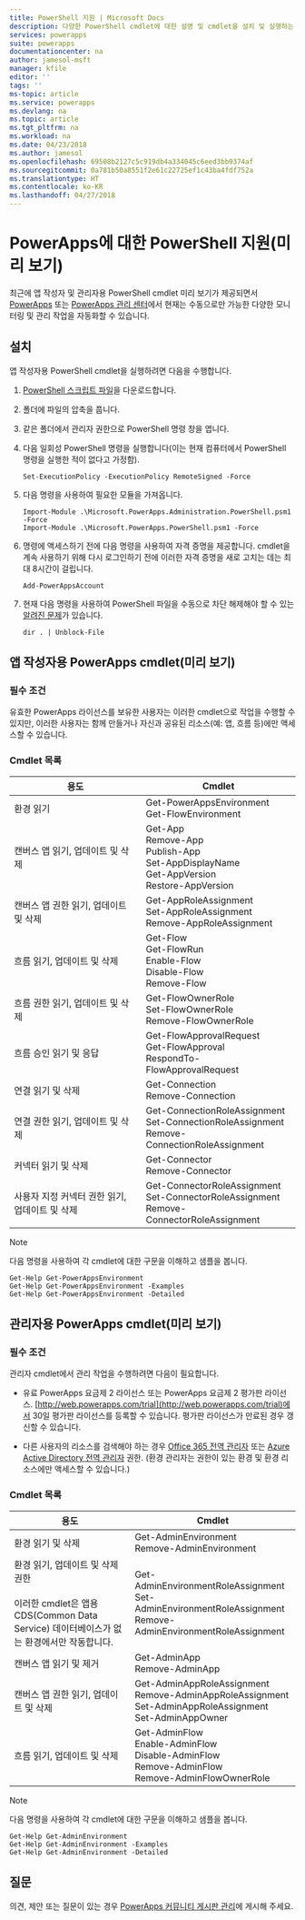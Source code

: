 ```yaml
---
title: PowerShell 지원 | Microsoft Docs
description: 다양한 PowerShell cmdlet에 대한 설명 및 cmdlet을 설치 및 실행하는 방법에 대한 연습
services: powerapps
suite: powerapps
documentationcenter: na
author: jamesol-msft
manager: kfile
editor: ''
tags: ''
ms-topic: article
ms.service: powerapps
ms.devlang: na
ms.topic: article
ms.tgt_pltfrm: na
ms.workload: na
ms.date: 04/23/2018
ms.author: jamesol
ms.openlocfilehash: 69508b2127c5c919db4a334045c6eed3bb9374af
ms.sourcegitcommit: 0a781b50a8551f2e61c22725ef1c43ba4fdf752a
ms.translationtype: HT
ms.contentlocale: ko-KR
ms.lasthandoff: 04/27/2018
---
```

# <a name="powershell-support-for-powerapps-preview"></a>PowerApps에 대한 PowerShell 지원(미리 보기)
최근에 앱 작성자 및 관리자용 PowerShell cmdlet 미리 보기가 제공되면서 [PowerApps](https://web.powerapps.com) 또는 [PowerApps 관리 센터](https://admin.powerapps.com)에서 현재는 수동으로만 가능한 다양한 모니터링 및 관리 작업을 자동화할 수 있습니다.

## <a name="installation"></a>설치
앱 작성자용 PowerShell cmdlet을 실행하려면 다음을 수행합니다.

1. [PowerShell 스크립트 파일](https://go.microsoft.com/fwlink/?linkid=872358)을 다운로드합니다.

2. 폴더에 파일의 압축을 풉니다.

3. 같은 폴더에서 관리자 권한으로 PowerShell 명령 창을 엽니다.

4. 다음 일회성 PowerShell 명령을 실행합니다(이는 현재 컴퓨터에서 PowerShell 명령을 실행한 적이 없다고 가정함).

    ```
    Set-ExecutionPolicy -ExecutionPolicy RemoteSigned -Force
    ```

5. 다음 명령을 사용하여 필요한 모듈을 가져옵니다.

    ```
    Import-Module .\Microsoft.PowerApps.Administration.PowerShell.psm1 -Force
    Import-Module .\Microsoft.PowerApps.PowerShell.psm1 -Force
    ```

6. 명령에 액세스하기 전에 다음 명령을 사용하여 자격 증명을 제공합니다. cmdlet을 계속 사용하기 위해 다시 로그인하기 전에 이러한 자격 증명을 새로 고치는 데는 최대 8시간이 걸립니다.

    ```
    Add-PowerAppsAccount
    ```

7.  현재 다음 명령을 사용하여 PowerShell 파일을 수동으로 차단 해제해야 할 수 있는 [알려진 문제](https://powerusers.microsoft.com/t5/Administering-PowerApps/Getting-errors-when-I-try-to-import-the-preview-powerapps/td-p/109036)가 있습니다.

    ```
    dir . | Unblock-File
    ```

## <a name="powerapps-cmdlets-for-app-makers-preview"></a>앱 작성자용 PowerApps cmdlet(미리 보기)

### <a name="prerequisite"></a>필수 조건
유효한 PowerApps 라이선스를 보유한 사용자는 이러한 cmdlet으로 작업을 수행할 수 있지만, 이러한 사용자는 함께 만들거나 자신과 공유된 리소스(예: 앱, 흐름 등)에만 액세스할 수 있습니다.

### <a name="cmdlet-list"></a>Cmdlet 목록
| 용도 | Cmdlet |
| --- | --- |
| 환경 읽기 | Get-PowerAppsEnvironment <br> Get-FlowEnvironment
| 캔버스 앱 읽기, 업데이트 및 삭제 | Get-App <br> Remove-App <br> Publish-App <br> Set-AppDisplayName <br> Get-AppVersion <br> Restore-AppVersion
| 캔버스 앱 권한 읽기, 업데이트 및 삭제 | Get-AppRoleAssignment <br> Set-AppRoleAssignment <br> Remove-AppRoleAssignment
| 흐름 읽기, 업데이트 및 삭제 | Get-Flow <br> Get-FlowRun <br> Enable-Flow <br> Disable-Flow <br> Remove-Flow
| 흐름 권한 읽기, 업데이트 및 삭제 | Get-FlowOwnerRole <br> Set-FlowOwnerRole <br> Remove-FlowOwnerRole
| 흐름 승인 읽기 및 응답 | Get-FlowApprovalRequest <br> Get-FlowApproval <br> RespondTo-FlowApprovalRequest
| 연결 읽기 및 삭제 | Get-Connection <br> Remove-Connection
| 연결 권한 읽기, 업데이트 및 삭제 | Get-ConnectionRoleAssignment <br> Set-ConnectionRoleAssignment <br> Remove-ConnectionRoleAssignment
| 커넥터 읽기 및 삭제 | Get-Connector <br> Remove-Connector
| 사용자 지정 커넥터 권한 읽기, 업데이트 및 삭제 | Get-ConnectorRoleAssignment <br> Set-ConnectorRoleAssignment <br> Remove-ConnectorRoleAssignment

> [!NOTE]
> 다음 명령을 사용하여 각 cmdlet에 대한 구문을 이해하고 샘플을 봅니다.
>```
>Get-Help Get-PowerAppsEnvironment
>Get-Help Get-PowerAppsEnvironment -Examples
>Get-Help Get-PowerAppsEnvironment -Detailed
>```

## <a name="powerapps-cmdlets-for-administrators-preview"></a>관리자용 PowerApps cmdlet(미리 보기)

### <a name="prerequisite"></a>필수 조건
관리자 cmdlet에서 관리 작업을 수행하려면 다음이 필요합니다.

* 유료 PowerApps 요금제 2 라이선스 또는 PowerApps 요금제 2 평가판 라이선스. [http://web.powerapps.com/trial](http://web.powerapps.com/trial)에서 30일 평가판 라이선스를 등록할 수 있습니다. 평가판 라이선스가 만료된 경우 갱신할 수 있습니다.

* 다른 사용자의 리소스를 검색해야 하는 경우 [Office 365 전역 관리자](https://support.office.com/article/assign-admin-roles-in-office-365-for-business-eac4d046-1afd-4f1a-85fc-8219c79e1504) 또는 [Azure Active Directory 전역 관리자](https://docs.microsoft.com/azure/active-directory/active-directory-assign-admin-roles-azure-portal) 권한. (환경 관리자는 권한이 있는 환경 및 환경 리소스에만 액세스할 수 있습니다.)

### <a name="cmdlet-list"></a>Cmdlet 목록
| 용도 | Cmdlet
| --- | ---
| 환경 읽기 및 삭제 | Get-AdminEnvironment <br> Remove-AdminEnvironment
| 환경 읽기, 업데이트 및 삭제 권한 <br><br> 이러한 cmdlet은 앱용 CDS(Common Data Service) 데이터베이스가 없는 환경에서만 작동합니다. | Get-AdminEnvironmentRoleAssignment <br> Set-AdminEnvironmentRoleAssignment <br> Remove-AdminEnvironmentRoleAssignment
| 캔버스 앱 읽기 및 제거 | Get-AdminApp <br> Remove-AdminApp
| 캔버스 앱 권한 읽기, 업데이트 및 삭제 | Get-AdminAppRoleAssignment <br> Remove-AdminAppRoleAssignment <br> Set-AdminAppRoleAssignment <br> Set-AdminAppOwner
| 흐름 읽기, 업데이트 및 삭제 | Get-AdminFlow <br> Enable-AdminFlow <br> Disable-AdminFlow <br> Remove-AdminFlow  <br> Remove-AdminFlowOwnerRole

> [!NOTE]
> 다음 명령을 사용하여 각 cmdlet에 대한 구문을 이해하고 샘플을 봅니다.
>```
>Get-Help Get-AdminEnvironment
>Get-Help Get-AdminEnvironment -Examples
>Get-Help Get-AdminEnvironment -Detailed
>```

## <a name="questions"></a>질문

의견, 제안 또는 질문이 있는 경우 [PowerApps 커뮤니티 게시판 관리](https://powerusers.microsoft.com/t5/Administering-PowerApps/bd-p/Admin_PowerApps)에 게시해 주세요.
